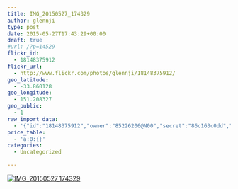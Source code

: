 ```yaml
---
title: IMG_20150527_174329
author: glennji
type: post
date: 2015-05-27T17:43:29+00:00
draft: true
#url: /?p=14529
flickr_id:
  - 18148375912
flickr_url:
  - http://www.flickr.com/photos/glennji/18148375912/
geo_latitude:
  - -33.860128
geo_longitude:
  - 151.208327
geo_public:
  - 1
raw_import_data:
  - '{"id":"18148375912","owner":"85226206@N00","secret":"86c163c0dd","server":"7746","farm":8,"title":"IMG_20150527_174329","ispublic":0,"isfriend":0,"isfamily":0,"description":{"_content":""},"dateupload":"1432712615","lastupdate":"1432712620","datetaken":"2015-05-27 17:43:29","datetakengranularity":"0","datetakenunknown":"0","ownername":"glennji","tags":"","machine_tags":"","originalsecret":"af54e69be4","originalformat":"jpg","latitude":"-33.860128","longitude":"151.208327","accuracy":"16","context":0,"place_id":"uyU97kpTVLseY.4z4g","woeid":"26198434","geo_is_family":0,"geo_is_friend":0,"geo_is_contact":0,"geo_is_public":0,"media":"photo","media_status":"ready","url_o":"https://farm8.staticflickr.com/7746/18148375912_af54e69be4_o.jpg","height_o":"4160","width_o":"3120"}'
price_table:
  - 'a:0:{}'
categories:
  - Uncategorized

---
```

<p class="flickr-image">
  <a href="http://www.flickr.com/photos/glennji/18148375912/" class="flickr-link"><img src="http://i0.wp.com/glennji.com/wp-content/uploads/2015/05/18148375912_af54e69be4_o.jpg?fit=1024%2C1024" width="" height="" alt="IMG_20150527_174329" class="keyring-img" /></a>
</p>
